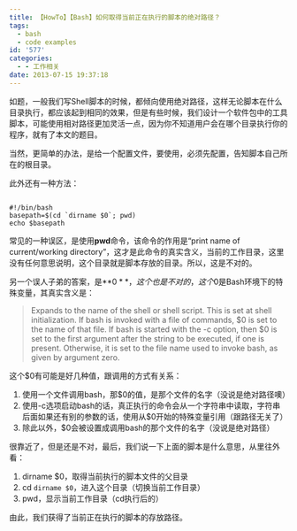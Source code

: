 ```yaml
---
title: 【HowTo】【Bash】如何取得当前正在执行的脚本的绝对路径？
tags:
  - bash
  - code examples
id: '577'
categories:
  - - 工作相关
date: 2013-07-15 19:37:18
---
```


如题，一般我们写Shell脚本的时候，都倾向使用绝对路径，这样无论脚本在什么目录执行，都应该起到相同的效果，但是有些时候，我们设计一个软件包中的工具脚本，可能使用相对路径更加灵活一点，因为你不知道用户会在哪个目录执行你的程序，就有了本文的题目。
<!-- more -->
当然，更简单的办法，是给一个配置文件，要使用，必须先配置，告知脚本自己所在的根目录。

此外还有一种方法：

```shell

#!/bin/bash
basepath=$(cd `dirname $0`; pwd)
echo $basepath

```

常见的一种误区，是使用**pwd**命令，该命令的作用是“print name of current/working directory”，这才是此命令的真实含义，当前的工作目录，这里没有任何意思说明，这个目录就是脚本存放的目录。所以，这是不对的。

另一个误人子弟的答案，是**$0**，这个也是不对的，这个$0是Bash环境下的特殊变量，其真实含义是：

> Expands to the name of the shell or shell script. This is set at shell initialization. If bash is invoked with a file of commands, $0 is set to the name of that file. If bash is started with the -c option, then $0 is set to the first argument after the string to be executed, if one is present. Otherwise, it is set to the file name used to invoke bash, as given by argument zero.

这个$0有可能是好几种值，跟调用的方式有关系：

1.  使用一个文件调用bash，那$0的值，是那个文件的名字（没说是绝对路径噢）
2.  使用-c选项启动bash的话，真正执行的命令会从一个字符串中读取，字符串后面如果还有别的参数的话，使用从$0开始的特殊变量引用（跟路径无关了）
3.  除此以外，$0会被设置成调用bash的那个文件的名字（没说是绝对路径）

很靠近了，但是还是不对，最后，我们说一下上面的脚本是什么意思，从里往外看：

1.  dirname $0，取得当前执行的脚本文件的父目录
2.  cd `dirname $0`，进入这个目录（切换当前工作目录）
3.  pwd，显示当前工作目录（cd执行后的）

由此，我们获得了当前正在执行的脚本的存放路径。